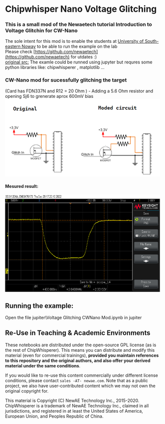 # Chipwhisper Nano Voltage Glitching 


### This is a small mod of the Newaetech tutorial Introduction to Voltage Glitchin for CW-Nano
The sole intent for this mod is to enable the students at [University of South-eastern Noway](www.usn.no) to be able to run the example on the lab \
Please check [https://github.com/newaetech](https://github.com/newaetech) for utdates :) \
[original src:](https://github.com/newaetech/achipwhisperer-jupyter/blob/c940073159c8032877e9f7b9ef852b3662c4ec02/courses/fault101/SOLN_Fault%202_2B%20-%20Voltage%20Glitching%20with%20CWNano%20to%20Bypass%20Password.ipynb)
The examle could be runned using jupyter but requres some python libraries like: chipwhisperer , matplotlib ...

### CW-Nano mod for sucessfully glitching the target
(Card has FDN337N and R12 = 20 Ohm ) - Adding a 5.6 Ohm resistor and opening Sj6 to grenerate aprox 600mV bias
![alt text](https://github.com/rlangoy/cw_nano_glitch_sim/raw/main/images/mod_glitch.png)
#### Mesured result:
![alt text](https://github.com/rlangoy/cw_nano_glitch_sim/raw/main/images/mod_glitch_scope.png)


## Running the example:
Open the file  jupiter\Voltage Glitching CWNano Mod.ipynb in jupiter 


## Re-Use in Teaching & Academic Environments

These notebooks are distributed under the open-source GPL license (as is the rest of ChipWhisperer). This means you can distribute and modify this material (even for commercial trainings), **provided you maintain references to this repository and the original authors, and also offer your derived material under the same conditions**.

If you would like to re-use this content commercially under different license conditions, please contact `sales -AT- newae.com`. Note that as a public project, we also have user-contributed content which we may not own the original copyright for.

This material is Copyright (C) NewAE Technology Inc., 2015-2020. ChipWhisperer is a trademark of NewAE Technology Inc., claimed in all jurisdictions, and registered in at least the United States of America, European Union, and Peoples Republic of China.
